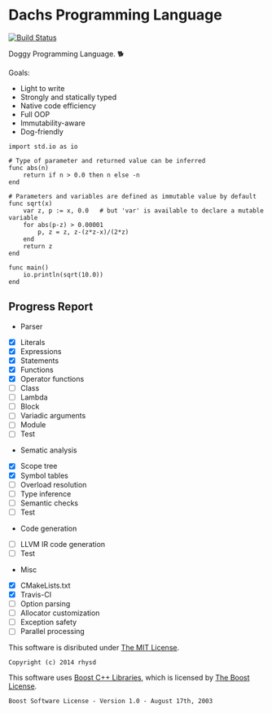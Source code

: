 Dachs Programming Language
==========================
[![Build Status](https://travis-ci.org/rhysd/Dachs.svg?branch=master)](https://travis-ci.org/rhysd/Dachs)

Doggy Programming Language. :dog2:

Goals:
- Light to write
- Strongly and statically typed
- Native code efficiency
- Full OOP
- Immutability-aware
- Dog-friendly

```
import std.io as io

# Type of parameter and returned value can be inferred
func abs(n)
    return if n > 0.0 then n else -n
end

# Parameters and variables are defined as immutable value by default
func sqrt(x)
    var z, p := x, 0.0   # but 'var' is available to declare a mutable variable
    for abs(p-z) > 0.00001
        p, z = z, z-(z*z-x)/(2*z)
    end
    return z
end

func main()
    io.println(sqrt(10.0))
end
```

## Progress Report

-  Parser
  - [x] Literals
  - [x] Expressions
  - [x] Statements
  - [x] Functions
  - [x] Operator functions
  - [ ] Class
  - [ ] Lambda
  - [ ] Block
  - [ ] Variadic arguments
  - [ ] Module
  - [ ] Test

-  Sematic analysis
  - [x] Scope tree
  - [x] Symbol tables
  - [ ] Overload resolution
  - [ ] Type inference
  - [ ] Semantic checks
  - [ ] Test

-  Code generation
  - [ ] LLVM IR code generation
  - [ ] Test

-  Misc
  - [x] CMakeLists.txt
  - [x] Travis-CI
  - [ ] Option parsing
  - [ ] Allocator customization
  - [ ] Exception safety
  - [ ] Parallel processing

This software is disributed under [The MIT License](http://opensource.org/licenses/MIT).

    Copyright (c) 2014 rhysd

This software uses [Boost C++ Libraries](http://www.boost.org/), which is licensed by [The Boost License](http://www.boost.org/users/license.html).

    Boost Software License - Version 1.0 - August 17th, 2003
